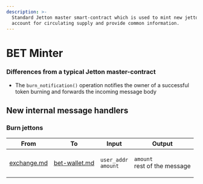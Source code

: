 ```yaml
---
description: >-
  Standard Jetton master smart-contract which is used to mint new jettons,
  account for circulating supply and provide common information.
---
```


# BET Minter

### Differences from a typical Jetton master-contract

* The `burn_notification()` operation notifies the owner of a successful token burning and forwards the incoming message body

## New internal message handlers

### Burn jettons

| From                                 | To                                       | Input                                                | Output                                            |
| ------------------------------------ | ---------------------------------------- | ---------------------------------------------------- | ------------------------------------------------- |
| [exchange.md](exchange.md "mention") | [bet-wallet.md](bet-wallet.md "mention") | <p><code>user_addr</code><br><code>amount</code></p> | <p><code>amount</code><br>rest of the message</p> |
